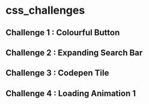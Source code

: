 # css_challenges

## Challenge 1 : Colourful Button

## Challenge 2 : Expanding Search Bar

## Challenge 3 : Codepen Tile

## Challenge 4 : Loading Animation 1
